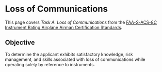 # Loss of Communications

This page covers *Task A. Loss of Communications* from the [FAA-S-ACS-8C Instrument Rating Airplane Airman Certification Standards](https://www.faa.gov/training_testing/testing/acs/instrument_rating_airplane_acs_8.pdf).

## Objective

To determine the applicant exhibits satisfactory knowledge, risk management, and skills associated with loss of communications while operating solely by reference to instruments.

<!--@include: ./docs/src/includes/emergencies/lost-comms.md | shift:1-->
